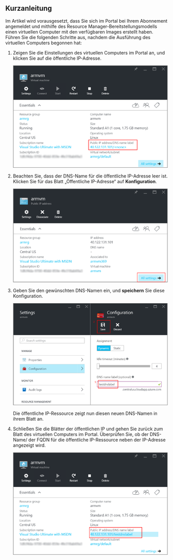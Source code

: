 ## Kurzanleitung
Im Artikel wird vorausgesetzt, dass Sie sich im Portal bei Ihrem Abonnement angemeldet und mithilfe des Resource Manager-Bereitstellungsmodells einen virtuellen Computer mit den verfügbaren Images erstellt haben. Führen Sie die folgenden Schritte aus, nachdem die Ausführung des virtuellen Computers begonnen hat:

1. Zeigen Sie die Einstellungen des virtuellen Computers im Portal an, und klicken Sie auf die öffentliche IP-Adresse.
   
   ![IP-Ressource suchen](./media/virtual-machines-common-portal-create-fqdn/locatePublicIP.PNG)
2. Beachten Sie, dass der DNS-Name für die öffentliche IP-Adresse leer ist. Klicken Sie für das Blatt „Öffentliche IP-Adresse“ auf **Konfiguration**.
   
   ![Einstellungen IP](./media/virtual-machines-common-portal-create-fqdn/settingsIP.PNG)
3. Geben Sie den gewünschten DNS-Namen ein, und **speichern** Sie diese Konfiguration.
   
   ![DNS-Name eingeben](./media/virtual-machines-common-portal-create-fqdn/dnsNameLabel.PNG)
   
   Die öffentliche IP-Ressource zeigt nun diesen neuen DNS-Namen in ihrem Blatt an.
4. Schließen Sie die Blätter der öffentlichen IP und gehen Sie zurück zum Blatt des virtuellen Computers im Portal. Überprüfen Sie, ob der DNS-Name/ der FQDN für die öffentliche IP-Ressource neben der IP-Adresse angezeigt wird.
   
   ![FQDN wird erstellt](./media/virtual-machines-common-portal-create-fqdn/fqdnCreated.PNG)

<!---HONumber=AcomDC_0831_2016-->